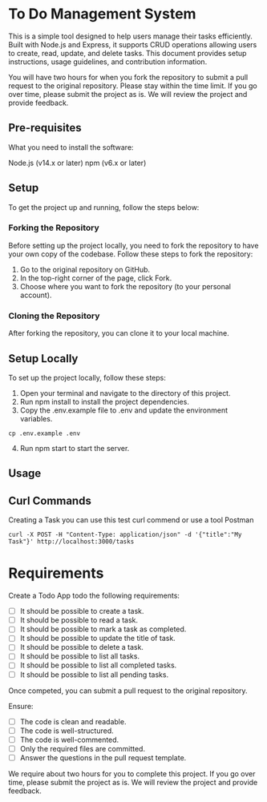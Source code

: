 # To Do Management System

This is a simple tool designed to help users manage their tasks efficiently. Built with Node.js and Express, it supports CRUD operations allowing users to create, read, update, and delete tasks. This document provides setup instructions, usage guidelines, and contribution information.

You will have two hours for when you fork the repository to submit a pull request to the original repository.
Please stay within the time limit. If you go over time, please submit the project as is. We will review the project and provide feedback.

## Pre-requisites

What you need to install the software:

Node.js (v14.x or later)
npm (v6.x or later)

## Setup

To get the project up and running, follow the steps below:

### Forking the Repository

Before setting up the project locally, you need to fork the repository to have your own copy of the codebase. Follow these steps to fork the repository:

1. Go to the original repository on GitHub.
2. In the top-right corner of the page, click Fork.
3. Choose where you want to fork the repository (to your personal account).

### Cloning the Repository

After forking the repository, you can clone it to your local machine.

## Setup Locally

To set up the project locally, follow these steps:

1. Open your terminal and navigate to the directory of this project.
2. Run npm install to install the project dependencies.
3. Copy the .env.example file to .env and update the environment variables.

```
cp .env.example .env
```

4. Run npm start to start the server.

## Usage

## Curl Commands

Creating a Task you can use this test curl commend or use a tool Postman

```
curl -X POST -H "Content-Type: application/json" -d '{"title":"My Task"}' http://localhost:3000/tasks
```

# Requirements

Create a Todo App todo the following requirements:

- [ ] It should be possible to create a task.
- [ ] It should be possible to read a task.
- [ ] It should be possible to mark a task as completed.
- [ ] It should be possible to update the title of task.
- [ ] It should be possible to delete a task.
- [ ] It should be possible to list all tasks.
- [ ] It should be possible to list all completed tasks.
- [ ] It should be possible to list all pending tasks.

Once competed, you can submit a pull request to the original repository.

Ensure:

- [ ] The code is clean and readable.
- [ ] The code is well-structured.
- [ ] The code is well-commented.
- [ ] Only the required files are committed.
- [ ] Answer the questions in the pull request template.

We require about two hours for you to complete this project. If you go over time, please submit the project as is. We will review the project and provide feedback.